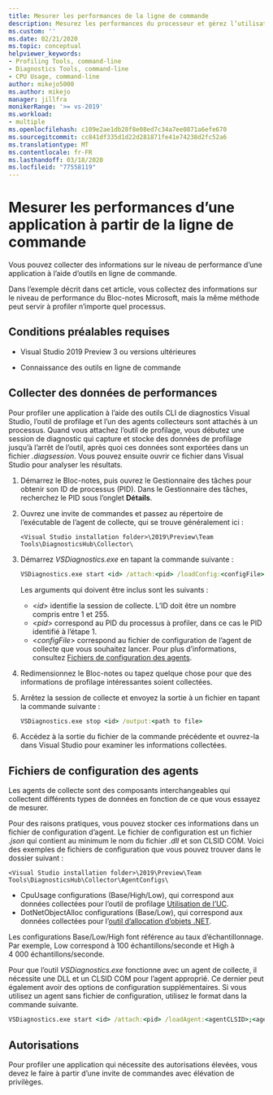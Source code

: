 ```yaml
---
title: Mesurer les performances de la ligne de commande
description: Mesurez les performances du processeur et gérez l’utilisation de la mémoire dans votre application à partir de la ligne de commande.
ms.custom: ''
ms.date: 02/21/2020
ms.topic: conceptual
helpviewer_keywords:
- Profiling Tools, command-line
- Diagnostics Tools, command-line
- CPU Usage, command-line
author: mikejo5000
ms.author: mikejo
manager: jillfra
monikerRange: '>= vs-2019'
ms.workload:
- multiple
ms.openlocfilehash: c109e2ae1db28f8e08ed7c34a7ee0871a6efe670
ms.sourcegitcommit: cc841df335d1d22d281871fe41e74238d2fc52a6
ms.translationtype: MT
ms.contentlocale: fr-FR
ms.lasthandoff: 03/18/2020
ms.locfileid: "77558119"
---
```

# <a name="measure-application-performance-from-the-command-line"></a>Mesurer les performances d’une application à partir de la ligne de commande

Vous pouvez collecter des informations sur le niveau de performance d’une application à l’aide d’outils en ligne de commande.

Dans l’exemple décrit dans cet article, vous collectez des informations sur le niveau de performance du Bloc-notes Microsoft, mais la même méthode peut servir à profiler n’importe quel processus.

## <a name="prerequisites"></a>Conditions préalables requises

* Visual Studio 2019 Preview 3 ou versions ultérieures

* Connaissance des outils en ligne de commande

## <a name="collect-performance-data"></a>Collecter des données de performances

Pour profiler une application à l’aide des outils CLI de diagnostics Visual Studio, l’outil de profilage et l’un des agents collecteurs sont attachés à un processus. Quand vous attachez l’outil de profilage, vous débutez une session de diagnostic qui capture et stocke des données de profilage jusqu’à l’arrêt de l’outil, après quoi ces données sont exportées dans un fichier *.diagsession*. Vous pouvez ensuite ouvrir ce fichier dans Visual Studio pour analyser les résultats.

1. Démarrez le Bloc-notes, puis ouvrez le Gestionnaire des tâches pour obtenir son ID de processus (PID). Dans le Gestionnaire des tâches, recherchez le PID sous l’onglet **Détails**.

1. Ouvrez une invite de commandes et passez au répertoire de l’exécutable de l’agent de collecte, qui se trouve généralement ici :

   ```<Visual Studio installation folder>\2019\Preview\Team Tools\DiagnosticsHub\Collector\```

1. Démarrez *VSDiagnostics.exe* en tapant la commande suivante :

   ```cmd
   VSDiagnostics.exe start <id> /attach:<pid> /loadConfig:<configFile>
   ```

   Les arguments qui doivent être inclus sont les suivants :

   * \<*id*> identifie la session de collecte. L’ID doit être un nombre compris entre 1 et 255.
   * \<*pid*> correspond au PID du processus à profiler, dans ce cas le PID identifié à l’étape 1.
   * \<*configFile*> correspond au fichier de configuration de l’agent de collecte que vous souhaitez lancer. Pour plus d’informations, consultez [Fichiers de configuration des agents](#config_file).

1. Redimensionnez le Bloc-notes ou tapez quelque chose pour que des informations de profilage intéressantes soient collectées.

1. Arrêtez la session de collecte et envoyez la sortie à un fichier en tapant la commande suivante :

   ```cmd
   VSDiagnostics.exe stop <id> /output:<path to file>
   ```

1. Accédez à la sortie du fichier de la commande précédente et ouvrez-la dans Visual Studio pour examiner les informations collectées.

## <a name="agent-configuration-files"></a><a name="config_file"></a> Fichiers de configuration des agents

Les agents de collecte sont des composants interchangeables qui collectent différents types de données en fonction de ce que vous essayez de mesurer.

Pour des raisons pratiques, vous pouvez stocker ces informations dans un fichier de configuration d’agent. Le fichier de configuration est un fichier *.json* qui contient au minimum le nom du fichier *.dll* et son CLSID COM. Voici des exemples de fichiers de configuration que vous pouvez trouver dans le dossier suivant :

```<Visual Studio installation folder>\2019\Preview\Team Tools\DiagnosticsHub\Collector\AgentConfigs\```

* CpuUsage configurations (Base/High/Low), qui correspond aux données collectées pour l’outil de profilage [Utilisation de l’UC](../profiling/cpu-usage.md).
* DotNetObjectAlloc configurations (Base/Low), qui correspond aux données collectées pour l’[outil d’allocation d’objets .NET](../profiling/dotnet-alloc-tool.md).

Les configurations Base/Low/High font référence au taux d’échantillonnage. Par exemple, Low correspond à 100 échantillons/seconde et High à 4 000 échantillons/seconde.

Pour que l’outil *VSDiagnostics.exe* fonctionne avec un agent de collecte, il nécessite une DLL et un CLSID COM pour l’agent approprié. Ce dernier peut également avoir des options de configuration supplémentaires. Si vous utilisez un agent sans fichier de configuration, utilisez le format dans la commande suivante.

```cmd
VSDiagnostics.exe start <id> /attach:<pid> /loadAgent:<agentCLSID>;<agentName>[;<config>]
```

## <a name="permissions"></a>Autorisations

Pour profiler une application qui nécessite des autorisations élevées, vous devez le faire à partir d’une invite de commandes avec élévation de privilèges.
